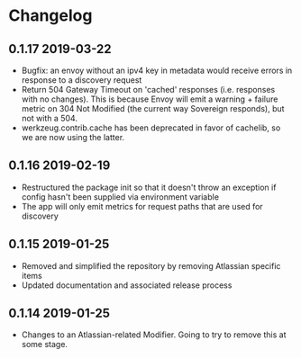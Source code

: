 Changelog
=========

0.1.17 2019-03-22
-----------------

* Bugfix: an envoy without an ipv4 key in metadata would receive errors in response to a discovery request
* Return 504 Gateway Timeout on 'cached' responses (i.e. responses with no changes). This is because Envoy
  will emit a warning + failure metric on 304 Not Modified (the current way Sovereign responds), but not with a 504.
* werkzeug.contrib.cache has been deprecated in favor of cachelib, so we are now using the latter.

0.1.16 2019-02-19
-----------------

* Restructured the package init so that it doesn't throw an exception if config hasn't been supplied via environment variable
* The app will only emit metrics for request paths that are used for discovery

0.1.15 2019-01-25
-----------------

* Removed and simplified the repository by removing Atlassian specific items
* Updated documentation and associated release process

0.1.14 2019-01-25
-----------------
* Changes to an Atlassian-related Modifier. Going to try to remove this at some stage.
